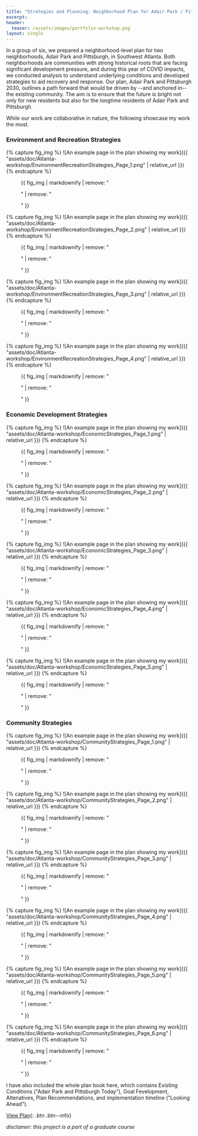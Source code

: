 ```yaml
---
title: "Strategies and Planning: Neighborhood Plan for Adair Park / Pittsburgh, Atlanta"
excerpt: 
header:
  teaser: /assets/images/portfolio-workshop.png
layout: single
---
```


In a group of six, we prepared a neighborhood-level plan for two neighborhoods, Adair Park and Pittsburgh, in Southwest Atlanta. Both neighborhoods are communities with strong historical roots that are facing significant development pressure, and during this year of COVID impacts, we conducted analysis to understand underlying conditions and developed strategies to aid recovery and response. Our plan, Adair Park and Pittsburgh 2030, outlines a path forward that would be driven by --and anchored in-- the existing community. The aim is to ensure that the future is bright not only for new residents but also for the longtime residents of Adair Park and Pittsburgh.

While our work are collaborative in nature, the following showcase my work the most.
### Environment and Recreation Strategies
{% capture fig_img %}
![An example page in the plan showing my work]({{ "assets/doc/Atlanta-workshop/EnvironmentRecreationStrategies_Page_1.png" | relative_url }})
{% endcapture %}
<figure>
  {{ fig_img | markdownify | remove: "<p>" | remove: "</p>" }}
</figure>

{% capture fig_img %}
![An example page in the plan showing my work]({{ "assets/doc/Atlanta-workshop/EnvironmentRecreationStrategies_Page_2.png" | relative_url }})
{% endcapture %}
<figure>
  {{ fig_img | markdownify | remove: "<p>" | remove: "</p>" }}
</figure>

{% capture fig_img %}
![An example page in the plan showing my work]({{ "assets/doc/Atlanta-workshop/EnvironmentRecreationStrategies_Page_3.png" | relative_url }})
{% endcapture %}
<figure>
  {{ fig_img | markdownify | remove: "<p>" | remove: "</p>" }}
</figure>

{% capture fig_img %}
![An example page in the plan showing my work]({{ "assets/doc/Atlanta-workshop/EnvironmentRecreationStrategies_Page_4.png" | relative_url }})
{% endcapture %}
<figure>
  {{ fig_img | markdownify | remove: "<p>" | remove: "</p>" }}
</figure>

### Economic Development Strategies
{% capture fig_img %}
![An example page in the plan showing my work]({{ "assets/doc/Atlanta-workshop/EconomicStrategies_Page_1.png" | relative_url }})
{% endcapture %}
<figure>
  {{ fig_img | markdownify | remove: "<p>" | remove: "</p>" }}
</figure>

{% capture fig_img %}
![An example page in the plan showing my work]({{ "assets/doc/Atlanta-workshop/EconomicStrategies_Page_2.png" | relative_url }})
{% endcapture %}
<figure>
  {{ fig_img | markdownify | remove: "<p>" | remove: "</p>" }}
</figure>

{% capture fig_img %}
![An example page in the plan showing my work]({{ "assets/doc/Atlanta-workshop/EconomicStrategies_Page_3.png" | relative_url }})
{% endcapture %}
<figure>
  {{ fig_img | markdownify | remove: "<p>" | remove: "</p>" }}
</figure>

{% capture fig_img %}
![An example page in the plan showing my work]({{ "assets/doc/Atlanta-workshop/EconomicStrategies_Page_4.png" | relative_url }})
{% endcapture %}
<figure>
  {{ fig_img | markdownify | remove: "<p>" | remove: "</p>" }}
</figure>

{% capture fig_img %}
![An example page in the plan showing my work]({{ "assets/doc/Atlanta-workshop/EconomicStrategies_Page_5.png" | relative_url }})
{% endcapture %}
<figure>
  {{ fig_img | markdownify | remove: "<p>" | remove: "</p>" }}
</figure>

### Community Strategies
{% capture fig_img %}
![An example page in the plan showing my work]({{ "assets/doc/Atlanta-workshop/CommunityStrategies_Page_1.png" | relative_url }})
{% endcapture %}
<figure>
  {{ fig_img | markdownify | remove: "<p>" | remove: "</p>" }}
</figure>

{% capture fig_img %}
![An example page in the plan showing my work]({{ "assets/doc/Atlanta-workshop/CommunityStrategies_Page_2.png" | relative_url }})
{% endcapture %}
<figure>
  {{ fig_img | markdownify | remove: "<p>" | remove: "</p>" }}
</figure>

{% capture fig_img %}
![An example page in the plan showing my work]({{ "assets/doc/Atlanta-workshop/CommunityStrategies_Page_3.png" | relative_url }})
{% endcapture %}
<figure>
  {{ fig_img | markdownify | remove: "<p>" | remove: "</p>" }}
</figure>

{% capture fig_img %}
![An example page in the plan showing my work]({{ "assets/doc/Atlanta-workshop/CommunityStrategies_Page_4.png" | relative_url }})
{% endcapture %}
<figure>
  {{ fig_img | markdownify | remove: "<p>" | remove: "</p>" }}
</figure>

{% capture fig_img %}
![An example page in the plan showing my work]({{ "assets/doc/Atlanta-workshop/CommunityStrategies_Page_5.png" | relative_url }})
{% endcapture %}
<figure>
  {{ fig_img | markdownify | remove: "<p>" | remove: "</p>" }}
</figure>

{% capture fig_img %}
![An example page in the plan showing my work]({{ "assets/doc/Atlanta-workshop/CommunityStrategies_Page_6.png" | relative_url }})
{% endcapture %}
<figure>
  {{ fig_img | markdownify | remove: "<p>" | remove: "</p>" }}
</figure>


I have also included the whole plan book here, which contains Existing Conditions ("Adair Park and Pittsburgh Today"), Goal Fevelopment, Altenatives, Plan Recommendations, and implementation timeline ("Looking Ahead").

[View Plan](https://github.com/gillianzhaoxz/web/blob/master/assets/doc/workshopAtlanta_planBook.pdf){: .btn .btn--info}

_disclamer: this project is a part of a graduate course_
